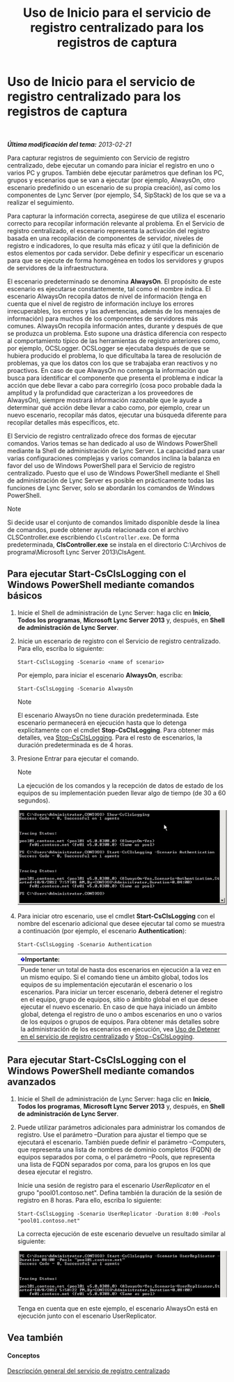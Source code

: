 ﻿---
title: Uso de Inicio para el servicio de registro centralizado para los registros de captura
TOCTitle: Uso de Inicio para el servicio de registro centralizado para los registros de captura
ms:assetid: 0512b9ce-7f5b-48eb-a79e-f3498bacf2de
ms:mtpsurl: https://technet.microsoft.com/es-es/library/JJ687958(v=OCS.15)
ms:contentKeyID: 49888793
ms.date: 01/07/2017
mtps_version: v=OCS.15
ms.translationtype: HT
---

# Uso de Inicio para el servicio de registro centralizado para los registros de captura

 

_**Última modificación del tema:** 2013-02-21_

Para capturar registros de seguimiento con Servicio de registro centralizado, debe ejecutar un comando para iniciar el registro en uno o varios PC y grupos. También debe ejecutar parámetros que definan los PC, grupos y escenarios que se van a ejecutar (por ejemplo, AlwaysOn, otro escenario predefinido o un escenario de su propia creación), así como los componentes de Lync Server (por ejemplo, S4, SipStack) de los que se va a realizar el seguimiento.

Para capturar la información correcta, asegúrese de que utiliza el escenario correcto para recopilar información relevante al problema. En el Servicio de registro centralizado, el escenario representa la activación del registro basada en una recopilación de componentes de servidor, niveles de registro e indicadores, lo que resulta más eficaz y útil que la definición de estos elementos por cada servidor. Debe definir y especificar un escenario para que se ejecute de forma homogénea en todos los servidores y grupos de servidores de la infraestructura.

El escenario predeterminado se denomina **AlwaysOn**. El propósito de este escenario es ejecutarse constantemente, tal como el nombre indica. El escenario AlwaysOn recopila datos de nivel de información (tenga en cuenta que el nivel de registro de información incluye los errores irrecuperables, los errores y las advertencias, además de los mensajes de información) para muchos de los componentes de servidores más comunes. AlwaysOn recopila información antes, durante y después de que se produzca un problema. Esto supone una drástica diferencia con respecto al comportamiento típico de las herramientas de registro anteriores como, por ejemplo, OCSLogger. OCSLogger se ejecutaba después de que se hubiera producido el problema, lo que dificultaba la tarea de resolución de problemas, ya que los datos con los que se trabajaba eran reactivos y no proactivos. En caso de que AlwaysOn no contenga la información que busca para identificar el componente que presenta el problema e indicar la acción que debe llevar a cabo para corregirlo (cosa poco probable dada la amplitud y la profundidad que caracterizan a los proveedores de AlwaysOn), siempre mostrará información razonable que le ayude a determinar qué acción debe llevar a cabo como, por ejemplo, crear un nuevo escenario, recopilar más datos, ejecutar una búsqueda diferente para recopilar detalles más específicos, etc.

El Servicio de registro centralizado ofrece dos formas de ejecutar comandos. Varios temas se han dedicado al uso de Windows PowerShell mediante la Shell de administración de Lync Server. La capacidad para usar varias configuraciones complejas y varios comandos inclina la balanza en favor del uso de Windows PowerShell para el Servicio de registro centralizado. Puesto que el uso de Windows PowerShell mediante el Shell de administración de Lync Server es posible en prácticamente todas las funciones de Lync Server, solo se abordarán los comandos de Windows PowerShell.


> [!NOTE]
> Si decide usar el conjunto de comandos limitado disponible desde la línea de comandos, puede obtener ayuda relacionada con el archivo CLSController.exe escribiendo <CODE>ClsController.exe</CODE>. De forma predeterminada, <STRONG>ClsController.exe</STRONG> se instala en el directorio C:\Archivos de programa\Microsoft Lync Server 2013\ClsAgent.



## Para ejecutar Start-CsClsLogging con el Windows PowerShell mediante comandos básicos

1.  Inicie el Shell de administración de Lync Server: haga clic en **Inicio**, **Todos los programas**, **Microsoft Lync Server 2013** y, después, en **Shell de administración de Lync Server**.

2.  Inicie un escenario de registro con el Servicio de registro centralizado. Para ello, escriba lo siguiente:
    
        Start-CsClsLogging -Scenario <name of scenario>
    
    Por ejemplo, para iniciar el escenario **AlwaysOn**, escriba:
    
        Start-CsClsLogging -Scenario AlwaysOn
    

    > [!NOTE]
    > El escenario AlwaysOn no tiene duración predeterminada. Este escenario permanecerá en ejecución hasta que lo detenga explícitamente con el cmdlet <STRONG>Stop-CsClsLogging</STRONG>. Para obtener más detalles, vea <A href="stop-csclslogging.md">Stop-CsClsLogging</A>. Para el resto de escenarios, la duración predeterminada es de 4 horas.



3.  Presione Entrar para ejecutar el comando.
    

    > [!NOTE]
    > La ejecución de los comandos y la recepción de datos de estado de los equipos de su implementación pueden llevar algo de tiempo (de 30 a 60 segundos).

    
    ![Ejecutando Start-CsClsLogging.](images/JJ687958.c5be7413-8cef-4de7-9712-944d20cc2fa4(OCS.15).jpg "Ejecutando Start-CsClsLogging.")

4.  Para iniciar otro escenario, use el cmdlet **Start-CsClsLogging** con el nombre del escenario adicional que desee ejecutar tal como se muestra a continuación (por ejemplo, el escenario **Authentication**):
    
        Start-CsClsLogging -Scenario Authentication
    
    <table>
    <thead>
    <tr class="header">
    <th><img src="images/Gg425917.important(OCS.15).gif" title="important" alt="important" />Importante:</th>
    </tr>
    </thead>
    <tbody>
    <tr class="odd">
    <td>Puede tener un total de hasta dos escenarios en ejecución a la vez en un mismo equipo. Si el comando tiene un ámbito global, todos los equipos de su implementación ejecutarán el escenario o los escenarios. Para iniciar un tercer escenario, deberá detener el registro en el equipo, grupo de equipos, sitio o ámbito global en el que desee ejecutar el nuevo escenario. En caso de que haya iniciado un ámbito global, detenga el registro de uno o ambos escenarios en uno o varios de los equipos o grupos de equipos. Para obtener más detalles sobre la administración de los escenarios en ejecución, vea <a href="lync-server-2013-using-stop-for-the-centralized-logging-service.md">Uso de Detener en el servicio de registro centralizado</a> y <a href="stop-csclslogging.md">Stop-CsClsLogging</a>.</td>
    </tr>
    </tbody>
    </table>


## Para ejecutar Start-CsClsLogging con el Windows PowerShell mediante comandos avanzados

1.  Inicie el Shell de administración de Lync Server: haga clic en **Inicio**, **Todos los programas**, **Microsoft Lync Server 2013** y, después, en **Shell de administración de Lync Server**.

2.  Puede utilizar parámetros adicionales para administrar los comandos de registro. Use el parámetro –Duration para ajustar el tiempo que se ejecutará el escenario. También puede definir el parámetro –Computers, que representa una lista de nombres de dominio completos (FQDN) de equipos separados por coma, o el parámetro –Pools, que representa una lista de FQDN separados por coma, para los grupos en los que desea ejecutar el registro.
    
    Inicie una sesión de registro para el escenario *UserReplicator* en el grupo "pool01.contoso.net". Defina también la duración de la sesión de registro en 8 horas. Para ello, escriba lo siguiente:
    
        Start-CsClsLogging -Scenario UserReplicator -Duration 8:00 -Pools "pool01.contoso.net"
    
    La correcta ejecución de este escenario devuelve un resultado similar al siguiente:
    
    ![Ejecutando Start-CsClsLogging.](images/JJ687958.399f0c2e-c08c-40ab-b6c6-381dddc12fe9(OCS.15).jpg "Ejecutando Start-CsClsLogging.")
    
    Tenga en cuenta que en este ejemplo, el escenario AlwaysOn está en ejecución junto con el escenario UserReplicator.

## Vea también

#### Conceptos

[Descripción general del servicio de registro centralizado](lync-server-2013-overview-of-the-centralized-logging-service.md)

